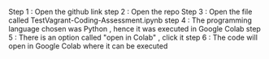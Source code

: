 Step 1 : Open the github link
step 2 : Open the repo
Step 3 : Open the file called TestVagrant-Coding-Assessment.ipynb
step 4 : The programming language chosen was Python , hence it was executed in Google Colab
step 5 : There is an option called "open in Colab" , click it
step 6 : The code will open in Google Colab where it can be executed
